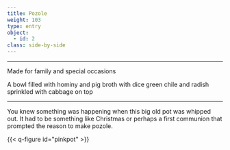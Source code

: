 ```yaml
---
title: Pozole
weight: 103
type: entry
object:
  - id: 2
class: side-by-side
---
```


---

Made for family and special occasions

A bowl filled with hominy and pig broth with dice green chile and radish sprinkled with cabbage on top

---

You knew something was happening when this big old pot was whipped out. It had to be something like Christmas or perhaps a first communion that prompted the reason to make pozole.

{{< q-figure id="pinkpot" >}}
